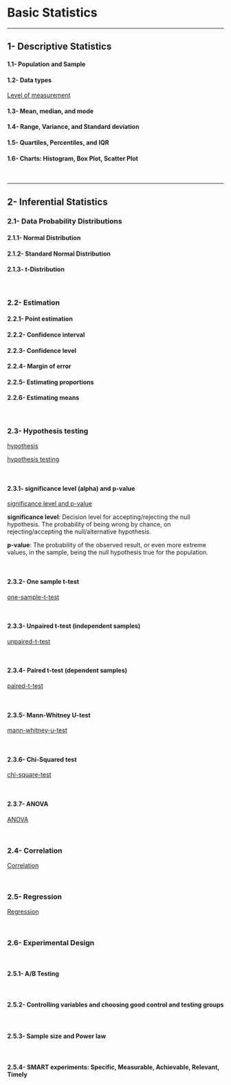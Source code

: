 # Basic Statistics
---

## 1- Descriptive Statistics

#### 1.1- Population and Sample
#### 1.2- Data types
[Level of measurement](https://datatab.net/tutorial/level-of-measurement)

#### 1.3- Mean, median, and mode
#### 1.4- Range, Variance, and Standard deviation
#### 1.5- Quartiles, Percentiles, and IQR
#### 1.6- Charts: Histogram, Box Plot, Scatter Plot
<p>&nbsp;</p>

---
## 2- Inferential Statistics 

### 2.1- Data Probability Distributions
#### 2.1.1- Normal Distribution
#### 2.1.2- Standard Normal Distribution
#### 2.1.3- t-Distribution
<p>&nbsp;</p>

### 2.2- Estimation
#### 2.2.1- Point estimation
#### 2.2.2- Confidence interval
#### 2.2.3- Confidence level
#### 2.2.4- Margin of error
#### 2.2.5- Estimating proportions
#### 2.2.6- Estimating means
<p>&nbsp;</p>

### 2.3- Hypothesis testing
[hypothesis](https://datatab.net/tutorial/hypothesis)

[hypothesis testing](https://datatab.net/tutorial/hypothesis-testing)
<p>&nbsp;</p>

#### 2.3.1- significance level (alpha) and p-value

[significance level and p-value](https://datatab.net/tutorial/p-value)

**significance level**: Decision level for accepting/rejecting the null hypothesis. The probability of being wrong by chance, on rejecting/accepting the null/alternative hypothesis.

**p-value**: The probability of the observed result, or even more extreme values, in the sample, being the null hypothesis true for the population.
<p>&nbsp;</p>


#### 2.3.2- One sample t-test

[one-sample-t-test](https://datatab.net/tutorial/one-sample-t-test)
<p>&nbsp;</p>

#### 2.3.3- Unpaired t-test (independent samples)

[unpaired-t-test](https://datatab.net/tutorial/unpaired-t-test)
<p>&nbsp;</p>

#### 2.3.4- Paired t-test (dependent samples)

[paired-t-test](https://datatab.net/tutorial/paired-t-test)
<p>&nbsp;</p>

#### 2.3.5- Mann-Whitney U-test

[mann-whitney-u-test](https://datatab.net/tutorial/mann-whitney-u-test)
<p>&nbsp;</p>

#### 2.3.6- Chi-Squared test

[chi-square-test](https://datatab.net/tutorial/chi-square-test)
<p>&nbsp;</p>

#### 2.3.7- ANOVA

[ANOVA](https://datatab.net/tutorial/anova)
<p>&nbsp;</p>

### 2.4- Correlation

[Correlation](https://datatab.net/tutorial/correlation)
<p>&nbsp;</p>

### 2.5- Regression
[Regression](https://datatab.net/tutorial/regression)
<p>&nbsp;</p>

### 2.6- Experimental Design
<p>&nbsp;</p>

#### 2.5.1- A/B Testing
<p>&nbsp;</p>

#### 2.5.2- Controlling variables and choosing good control and testing groups
<p>&nbsp;</p>

#### 2.5.3- Sample size and Power law
<p>&nbsp;</p>

#### 2.5.4- SMART experiments: Specific, Measurable, Achievable, Relevant, Timely
<p>&nbsp;</p>
